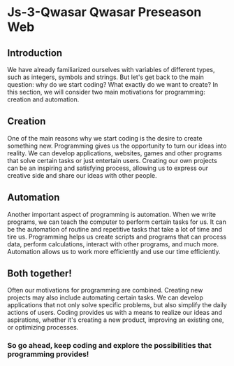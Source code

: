 # Js-3-Qwasar Qwasar Preseason Web
## Introduction
We have already familiarized ourselves with variables of different types, such as integers, symbols and strings. But let's get back to the main question: why do we start coding? What exactly do we want to create? In this section, we will consider two main motivations for programming: creation and automation.

## Creation
One of the main reasons why we start coding is the desire to create something new. Programming gives us the opportunity to turn our ideas into reality. We can develop applications, websites, games and other programs that solve certain tasks or just entertain users. Creating our own projects can be an inspiring and satisfying process, allowing us to express our creative side and share our ideas with other people.

## Automation
Another important aspect of programming is automation. When we write programs, we can teach the computer to perform certain tasks for us. It can be the automation of routine and repetitive tasks that take a lot of time and tire us. Programming helps us create scripts and programs that can process data, perform calculations, interact with other programs, and much more. Automation allows us to work more efficiently and use our time efficiently.

## Both together!
Often our motivations for programming are combined. Creating new projects may also include automating certain tasks. We can develop applications that not only solve specific problems, but also simplify the daily actions of users. Coding provides us with a means to realize our ideas and aspirations, whether it's creating a new product, improving an existing one, or optimizing processes.

### So go ahead, keep coding and explore the possibilities that programming provides!
